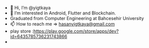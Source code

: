 - 👋 Hi, I’m @yigtkaya
- 👀 I’m interested in Android, Flutter and Blockchain. 
- Graduated from Computer Engineering at Bahcesehir University 
- 📫 How to reach me => hasanyigtkaya@gmail.com
- play store :https://play.google.com/store/apps/dev?id=6435785736231743866
- 

<!---
yigtkaya/yigtkaya is a ✨ special ✨ repository because its `README.md` (this file) appears on your GitHub profile.
You can click the Preview link to take a look at your changes.
--->
